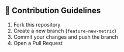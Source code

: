 ## 🤝 Contribution Guidelines  
1. Fork this repository  
2. Create a new branch (`feature-new-metric`)  
3. Commit your changes and push the branch  
4. Open a Pull Request  
